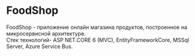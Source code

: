 # FoodShop
FoodShop - приложение онлайн магазина продуктов, построенное на микросервисной архитектуре.  
Стек технологий- ASP NET.CORE 6 (MVC), EntityFrameworkCore, MSSql Server, Azure Service Bus. 
